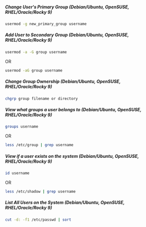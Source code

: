 ##### Change User's Primary Group (Debian/Ubuntu, OpenSUSE, RHEL/Oracle/Rocky 9)
```bash
usermod -g new_primary_group username
```

##### Add User to Secondary Group (Debian/Ubuntu, OpenSUSE, RHEL/Oracle/Rocky 9)
```bash
usermod -a -G group username
```
OR
```bash
usermod -aG group username
```

##### Change Group Ownership (Debian/Ubuntu, OpenSUSE, RHEL/Oracle/Rocky 9)
```bash
chgrp group filename or directory
```

##### View what groups a user belongs to (Debian/Ubuntu, OpenSUSE, RHEL/Oracle/Rocky 9)
```bash
groups username
```
OR
```bash
less /etc/group | grep username
```

##### View if a user exists on the system (Debian/Ubuntu, OpenSUSE, RHEL/Oracle/Rocky 9)
```bash
id username
```
OR
```bash
less /etc/shadow | grep username
```

##### List All Users on the System (Debian/Ubuntu, OpenSUSE, RHEL/Oracle/Rocky 9)
```bash
cut -d: -f1 /etc/passwd | sort
```
